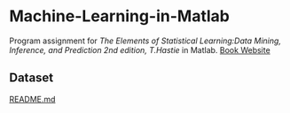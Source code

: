 # Machine-Learning-in-Matlab
Program assignment for *The Elements of Statistical Learning:Data Mining, Inference, and Prediction 2nd edition, T.Hastie* in Matlab.
[Book Website](http://web.stanford.edu/~hastie/ElemStatLearn/)

## Dataset
[README.md](./Datasets/README.md)